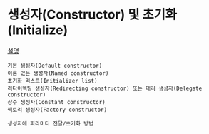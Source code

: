 # 생성자(Constructor) 및 초기화(Initialize)

[설명](https://blog.naver.com/pjt3591oo/222314071657)

```
기본 생성자(Default constructor)
이름 있는 생성자(Named constructor)
초기화 리스트(Initializer list)
리다이렉팅 생성자(Redirecting constructor) 또는 대리 생성자(Delegate constructor)
상수 생성자(Constant constructor)
팩토리 생성자(Factory constructor)
```

```
생성자에 파라미터 전달/초기화 방법
```

